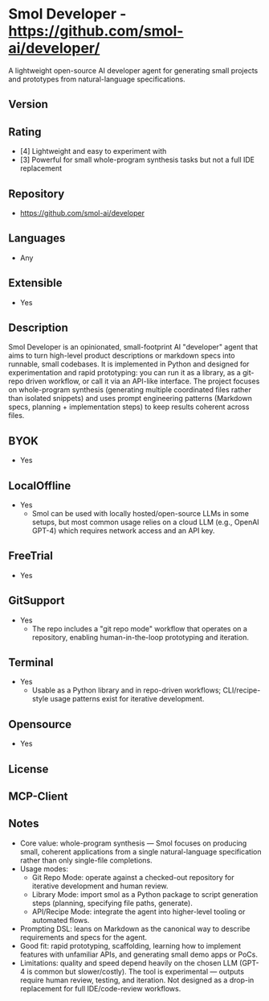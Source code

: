 # Smol Developer - https://github.com/smol-ai/developer/
A lightweight open-source AI developer agent for generating small projects and prototypes from natural-language specifications.
## Version

## Rating
- [4] Lightweight and easy to experiment with
- [3] Powerful for small whole-program synthesis tasks but not a full IDE replacement

## Repository
- https://github.com/smol-ai/developer
  
## Languages
- Any
  
## Extensible
- Yes

## Description
Smol Developer is an opinionated, small-footprint AI "developer" agent that aims to turn high-level product descriptions or markdown specs into runnable, small codebases. It is implemented in Python and designed for experimentation and rapid prototyping: you can run it as a library, as a git-repo driven workflow, or call it via an API-like interface. The project focuses on whole-program synthesis (generating multiple coordinated files rather than isolated snippets) and uses prompt engineering patterns (Markdown specs, planning + implementation steps) to keep results coherent across files.

## BYOK
- Yes

## LocalOffline
- Yes
  - Smol can be used with locally hosted/open-source LLMs in some setups, but most common usage relies on a cloud LLM (e.g., OpenAI GPT-4) which requires network access and an API key.

## FreeTrial
- Yes

## GitSupport
- Yes
  - The repo includes a "git repo mode" workflow that operates on a repository, enabling human-in-the-loop prototyping and iteration.

## Terminal
- Yes
  - Usable as a Python library and in repo-driven workflows; CLI/recipe-style usage patterns exist for iterative development.

## Opensource
- Yes

## License

## MCP-Client

## Notes
- Core value: whole-program synthesis — Smol focuses on producing small, coherent applications from a single natural-language specification rather than only single-file completions.
- Usage modes:
  - Git Repo Mode: operate against a checked-out repository for iterative development and human review.
  - Library Mode: import smol as a Python package to script generation steps (planning, specifying file paths, generate).
  - API/Recipe Mode: integrate the agent into higher-level tooling or automated flows.
- Prompting DSL: leans on Markdown as the canonical way to describe requirements and specs for the agent.
- Good fit: rapid prototyping, scaffolding, learning how to implement features with unfamiliar APIs, and generating small demo apps or PoCs.
- Limitations: quality and speed depend heavily on the chosen LLM (GPT-4 is common but slower/costly). The tool is experimental — outputs require human review, testing, and iteration. Not designed as a drop-in replacement for full IDE/code-review workflows.